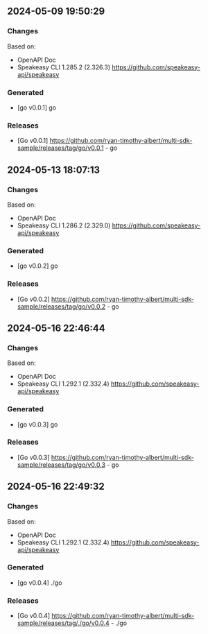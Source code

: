 

## 2024-05-09 19:50:29
### Changes
Based on:
- OpenAPI Doc  
- Speakeasy CLI 1.285.2 (2.326.3) https://github.com/speakeasy-api/speakeasy
### Generated
- [go v0.0.1] go
### Releases
- [Go v0.0.1] https://github.com/ryan-timothy-albert/multi-sdk-sample/releases/tag/go/v0.0.1 - go

## 2024-05-13 18:07:13
### Changes
Based on:
- OpenAPI Doc  
- Speakeasy CLI 1.286.2 (2.329.0) https://github.com/speakeasy-api/speakeasy
### Generated
- [go v0.0.2] go
### Releases
- [Go v0.0.2] https://github.com/ryan-timothy-albert/multi-sdk-sample/releases/tag/go/v0.0.2 - go

## 2024-05-16 22:46:44
### Changes
Based on:
- OpenAPI Doc  
- Speakeasy CLI 1.292.1 (2.332.4) https://github.com/speakeasy-api/speakeasy
### Generated
- [go v0.0.3] go
### Releases
- [Go v0.0.3] https://github.com/ryan-timothy-albert/multi-sdk-sample/releases/tag/go/v0.0.3 - go

## 2024-05-16 22:49:32
### Changes
Based on:
- OpenAPI Doc  
- Speakeasy CLI 1.292.1 (2.332.4) https://github.com/speakeasy-api/speakeasy
### Generated
- [go v0.0.4] ./go
### Releases
- [Go v0.0.4] https://github.com/ryan-timothy-albert/multi-sdk-sample/releases/tag/./go/v0.0.4 - ./go